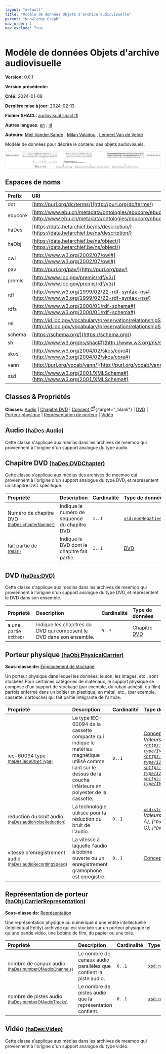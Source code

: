 ```yaml
---
layout: "default"
title: "Modèle de données Objets d'archive audiovisuelle"
parent: "Knowledge Graph"
nav_order: 1
nav_exclude: True
---
```

<svg xmlns="http://www.w3.org/2000/svg" style="display: none;"><symbol id="svg-external-link" width="24" height="24" viewBox="0 0 24 24" fill="none" stroke="currentColor" stroke-width="2" stroke-linecap="round" stroke-linejoin="round" class="feather feather-external-link"><title id="svg-external-link-title">(external link)</title><path d="M18 13v6a2 2 0 0 1-2 2H5a2 2 0 0 1-2-2V8a2 2 0 0 1 2-2h6"></path><polyline points="15 3 21 3 21 9"></polyline><line x1="10" y1="14" x2="21" y2="3"></line> </symbol></svg>

Modèle de données Objets d'archive audiovisuelle
====================

**Version:** 0.0.1

**Version précédente:** 

**Créé:** 2024-01-09

**Dernière mise à jour:** 2024-02-13

**Fichier SHACL:** [audiovisual.shacl.ttl](audiovisual.shacl.ttl)

**Autres langues:**
[en](../en)
, [nl](../nl)

**Auteurs:**
[Miel Vander Sande](mailto:miel.vandersande@meemoo.be)
, [Milan Valadou](mailto:milan.valadou@meemoo.be)
, [Lennert Van de Velde](mailto:lennert.vandevelde@meemoo.be)


Modèle de données pour décrire le contenu des objets audiovisuels.

<div class="wrap">
  <div class="zoom">
  <svg xmlns="http://www.w3.org/2000/svg" xmlns:xlink="http://www.w3.org/1999/xlink" contentStyleType="text/css" preserveAspectRatio="none" version="1.1" viewBox="0 0 1804 198" zoomAndPan="magnify"><defs/><g><a href="#haDes%3AAudio" target="_top" title="#haDes%3AAudio" xlink:actuate="onRequest" xlink:href="#haDes%3AAudio" xlink:show="new" xlink:title="#haDes%3AAudio" xlink:type="simple"><g id="elem_haDes_Audio"><rect codeLine="15" fill="#F1F1F1" height="26.2969" id="haDes_Audio" rx="3.5" ry="3.5" style="stroke:#181818;stroke-width:0.5;" width="154" x="7" y="27.5"/><text fill="#000000" font-family="sans-serif" font-size="14" font-weight="bold" lengthAdjust="spacing" textLength="45" x="10" y="45.4951">Audio</text><text fill="#000000" font-family="sans-serif" font-size="14" lengthAdjust="spacing" textLength="4" x="55" y="45.4951"> </text><text fill="#000000" font-family="sans-serif" font-size="14" lengthAdjust="spacing" textLength="99" x="59" y="45.4951">(haDes:Audio)</text></g></a><a href="#haDes%3ADVDChapter" target="_top" title="#haDes%3ADVDChapter" xlink:actuate="onRequest" xlink:href="#haDes%3ADVDChapter" xlink:show="new" xlink:title="#haDes%3ADVDChapter" xlink:type="simple"><g id="elem_haDes_DVDChapter"><rect codeLine="16" fill="#F1F1F1" height="50.5938" id="haDes_DVDChapter" rx="3.5" ry="3.5" style="stroke:#181818;stroke-width:0.5;" width="402" x="196" y="15"/><text fill="#000000" font-family="sans-serif" font-size="14" font-weight="bold" lengthAdjust="spacing" textLength="67" x="269.5" y="32.9951">Chapitre</text><text fill="#000000" font-family="sans-serif" font-size="14" font-weight="bold" lengthAdjust="spacing" textLength="5" x="336.5" y="32.9951"> </text><text fill="#000000" font-family="sans-serif" font-size="14" font-weight="bold" lengthAdjust="spacing" textLength="33" x="341.5" y="32.9951">DVD</text><text fill="#000000" font-family="sans-serif" font-size="14" lengthAdjust="spacing" textLength="4" x="374.5" y="32.9951"> </text><text fill="#000000" font-family="sans-serif" font-size="14" lengthAdjust="spacing" textLength="146" x="378.5" y="32.9951">(haDes:DVDChapter)</text><line style="stroke:#181818;stroke-width:0.5;" x1="197" x2="597" y1="41.2969" y2="41.2969"/><text fill="#000000" font-family="sans-serif" font-size="14" lengthAdjust="spacing" textLength="55" x="202" y="58.292">Numéro</text><text fill="#000000" font-family="sans-serif" font-size="14" lengthAdjust="spacing" textLength="4" x="257" y="58.292"> </text><text fill="#000000" font-family="sans-serif" font-size="14" lengthAdjust="spacing" textLength="18" x="261" y="58.292">de</text><text fill="#000000" font-family="sans-serif" font-size="14" lengthAdjust="spacing" textLength="4" x="279" y="58.292"> </text><text fill="#000000" font-family="sans-serif" font-size="14" lengthAdjust="spacing" textLength="56" x="283" y="58.292">chapitre</text><text fill="#000000" font-family="sans-serif" font-size="14" lengthAdjust="spacing" textLength="4" x="339" y="58.292"> </text><text fill="#000000" font-family="sans-serif" font-size="14" lengthAdjust="spacing" textLength="31" x="343" y="58.292">DVD</text><text fill="#000000" font-family="sans-serif" font-size="14" lengthAdjust="spacing" textLength="4" x="374" y="58.292"> </text><text fill="#000000" font-family="sans-serif" font-size="14" lengthAdjust="spacing" textLength="5" x="378" y="58.292">:</text><text fill="#000000" font-family="sans-serif" font-size="14" lengthAdjust="spacing" textLength="4" x="383" y="58.292"> </text><text fill="#000000" font-family="sans-serif" font-size="14" font-style="italic" lengthAdjust="spacing" textLength="165" x="387" y="58.292">xsd:nonNegativeInteger</text><text fill="#000000" font-family="sans-serif" font-size="14" lengthAdjust="spacing" textLength="4" x="552" y="58.292"> </text><text fill="#000000" font-family="sans-serif" font-size="14" lengthAdjust="spacing" textLength="36" x="556" y="58.292">[1..1]</text></g></a><a href="../../terms/fr#skos%3AConcept" target="_top" title="../../terms/fr#skos%3AConcept" xlink:actuate="onRequest" xlink:href="../../terms/fr#skos%3AConcept" xlink:show="new" xlink:title="../../terms/fr#skos%3AConcept" xlink:type="simple"><g id="elem_skos_Concept"><rect codeLine="17" fill="#F1F1F1" height="26.2969" id="skos_Concept" rx="3.5" ry="3.5" style="stroke:#181818;stroke-width:0.5;" width="183" x="590.5" y="166"/><text fill="#000000" font-family="sans-serif" font-size="14" font-weight="bold" lengthAdjust="spacing" textLength="66" x="593.5" y="183.9951">Concept</text><text fill="#000000" font-family="sans-serif" font-size="14" lengthAdjust="spacing" textLength="4" x="659.5" y="183.9951"> </text><text fill="#000000" font-family="sans-serif" font-size="14" lengthAdjust="spacing" textLength="107" x="663.5" y="183.9951">(skos:Concept)</text></g></a><a href="#haDes%3ADVD" target="_top" title="#haDes%3ADVD" xlink:actuate="onRequest" xlink:href="#haDes%3ADVD" xlink:show="new" xlink:title="#haDes%3ADVD" xlink:type="simple"><g id="elem_haDes_DVD"><rect codeLine="18" fill="#F1F1F1" height="26.2969" id="haDes_DVD" rx="3.5" ry="3.5" style="stroke:#181818;stroke-width:0.5;" width="134" x="341" y="166"/><text fill="#000000" font-family="sans-serif" font-size="14" font-weight="bold" lengthAdjust="spacing" textLength="33" x="344" y="183.9951">DVD</text><text fill="#000000" font-family="sans-serif" font-size="14" lengthAdjust="spacing" textLength="4" x="377" y="183.9951"> </text><text fill="#000000" font-family="sans-serif" font-size="14" lengthAdjust="spacing" textLength="91" x="381" y="183.9951">(haDes:DVD)</text></g></a><a href="#haObj%3APhysicalCarrier" target="_top" title="#haObj%3APhysicalCarrier" xlink:actuate="onRequest" xlink:href="#haObj%3APhysicalCarrier" xlink:show="new" xlink:title="#haObj%3APhysicalCarrier" xlink:type="simple"><g id="elem_haObj_PhysicalCarrier"><rect codeLine="19" fill="#F1F1F1" height="50.5938" id="haObj_PhysicalCarrier" rx="3.5" ry="3.5" style="stroke:#181818;stroke-width:0.5;" width="302" x="703" y="15"/><text fill="#000000" font-family="sans-serif" font-size="14" font-weight="bold" lengthAdjust="spacing" textLength="60" x="706" y="32.9951">Porteur</text><text fill="#000000" font-family="sans-serif" font-size="14" font-weight="bold" lengthAdjust="spacing" textLength="5" x="766" y="32.9951"> </text><text fill="#000000" font-family="sans-serif" font-size="14" font-weight="bold" lengthAdjust="spacing" textLength="72" x="771" y="32.9951">physique</text><text fill="#000000" font-family="sans-serif" font-size="14" lengthAdjust="spacing" textLength="4" x="843" y="32.9951"> </text><text fill="#000000" font-family="sans-serif" font-size="14" lengthAdjust="spacing" textLength="155" x="847" y="32.9951">(haObj:PhysicalCarrier)</text><line style="stroke:#181818;stroke-width:0.5;" x1="704" x2="1004" y1="41.2969" y2="41.2969"/><text fill="#000000" font-family="sans-serif" font-size="14" lengthAdjust="spacing" textLength="66" x="709" y="58.292">réduction</text><text fill="#000000" font-family="sans-serif" font-size="14" lengthAdjust="spacing" textLength="4" x="775" y="58.292"> </text><text fill="#000000" font-family="sans-serif" font-size="14" lengthAdjust="spacing" textLength="18" x="779" y="58.292">du</text><text fill="#000000" font-family="sans-serif" font-size="14" lengthAdjust="spacing" textLength="4" x="797" y="58.292"> </text><text fill="#000000" font-family="sans-serif" font-size="14" lengthAdjust="spacing" textLength="31" x="801" y="58.292">bruit</text><text fill="#000000" font-family="sans-serif" font-size="14" lengthAdjust="spacing" textLength="4" x="832" y="58.292"> </text><text fill="#000000" font-family="sans-serif" font-size="14" lengthAdjust="spacing" textLength="38" x="836" y="58.292">audio</text><text fill="#000000" font-family="sans-serif" font-size="14" lengthAdjust="spacing" textLength="4" x="874" y="58.292"> </text><text fill="#000000" font-family="sans-serif" font-size="14" lengthAdjust="spacing" textLength="5" x="878" y="58.292">:</text><text fill="#000000" font-family="sans-serif" font-size="14" lengthAdjust="spacing" textLength="4" x="883" y="58.292"> </text><text fill="#000000" font-family="sans-serif" font-size="14" font-style="italic" lengthAdjust="spacing" textLength="68" x="887" y="58.292">xsd:string</text><text fill="#000000" font-family="sans-serif" font-size="14" lengthAdjust="spacing" textLength="4" x="955" y="58.292"> </text><text fill="#000000" font-family="sans-serif" font-size="14" lengthAdjust="spacing" textLength="36" x="959" y="58.292">[0..1]</text></g></a><a href="#premis%3AStorageLocation" target="_top" title="#premis%3AStorageLocation" xlink:actuate="onRequest" xlink:href="#premis%3AStorageLocation" xlink:show="new" xlink:title="#premis%3AStorageLocation" xlink:type="simple"><g id="elem_premis_StorageLocation"><rect codeLine="20" fill="#F1F1F1" height="26.2969" id="premis_StorageLocation" rx="3.5" ry="3.5" style="stroke:#181818;stroke-width:0.5;" width="391" x="808.5" y="166"/><text fill="#000000" font-family="sans-serif" font-size="14" font-weight="bold" lengthAdjust="spacing" textLength="105" x="811.5" y="183.9951">Emplacement</text><text fill="#000000" font-family="sans-serif" font-size="14" font-weight="bold" lengthAdjust="spacing" textLength="5" x="916.5" y="183.9951"> </text><text fill="#000000" font-family="sans-serif" font-size="14" font-weight="bold" lengthAdjust="spacing" textLength="20" x="921.5" y="183.9951">de</text><text fill="#000000" font-family="sans-serif" font-size="14" font-weight="bold" lengthAdjust="spacing" textLength="5" x="941.5" y="183.9951"> </text><text fill="#000000" font-family="sans-serif" font-size="14" font-weight="bold" lengthAdjust="spacing" textLength="72" x="946.5" y="183.9951">stockage</text><text fill="#000000" font-family="sans-serif" font-size="14" lengthAdjust="spacing" textLength="4" x="1018.5" y="183.9951"> </text><text fill="#000000" font-family="sans-serif" font-size="14" lengthAdjust="spacing" textLength="174" x="1022.5" y="183.9951">(premis:StorageLocation)</text></g></a><a href="#haObj%3ACarrierRepresentation" target="_top" title="#haObj%3ACarrierRepresentation" xlink:actuate="onRequest" xlink:href="#haObj%3ACarrierRepresentation" xlink:show="new" xlink:title="#haObj%3ACarrierRepresentation" xlink:type="simple"><g id="elem_haObj_CarrierRepresentation"><rect codeLine="21" fill="#F1F1F1" height="66.8906" id="haObj_CarrierRepresentation" rx="3.5" ry="3.5" style="stroke:#181818;stroke-width:0.5;" width="428" x="1180" y="7"/><text fill="#000000" font-family="sans-serif" font-size="14" font-weight="bold" lengthAdjust="spacing" textLength="121" x="1183" y="24.9951">Représentation</text><text fill="#000000" font-family="sans-serif" font-size="14" font-weight="bold" lengthAdjust="spacing" textLength="5" x="1304" y="24.9951"> </text><text fill="#000000" font-family="sans-serif" font-size="14" font-weight="bold" lengthAdjust="spacing" textLength="20" x="1309" y="24.9951">de</text><text fill="#000000" font-family="sans-serif" font-size="14" font-weight="bold" lengthAdjust="spacing" textLength="5" x="1329" y="24.9951"> </text><text fill="#000000" font-family="sans-serif" font-size="14" font-weight="bold" lengthAdjust="spacing" textLength="60" x="1334" y="24.9951">porteur</text><text fill="#000000" font-family="sans-serif" font-size="14" lengthAdjust="spacing" textLength="4" x="1394" y="24.9951"> </text><text fill="#000000" font-family="sans-serif" font-size="14" lengthAdjust="spacing" textLength="207" x="1398" y="24.9951">(haObj:CarrierRepresentation)</text><line style="stroke:#181818;stroke-width:0.5;" x1="1181" x2="1607" y1="33.2969" y2="33.2969"/><text fill="#000000" font-family="sans-serif" font-size="14" lengthAdjust="spacing" textLength="54" x="1186" y="50.292">nombre</text><text fill="#000000" font-family="sans-serif" font-size="14" lengthAdjust="spacing" textLength="4" x="1240" y="50.292"> </text><text fill="#000000" font-family="sans-serif" font-size="14" lengthAdjust="spacing" textLength="18" x="1244" y="50.292">de</text><text fill="#000000" font-family="sans-serif" font-size="14" lengthAdjust="spacing" textLength="4" x="1262" y="50.292"> </text><text fill="#000000" font-family="sans-serif" font-size="14" lengthAdjust="spacing" textLength="49" x="1266" y="50.292">canaux</text><text fill="#000000" font-family="sans-serif" font-size="14" lengthAdjust="spacing" textLength="4" x="1315" y="50.292"> </text><text fill="#000000" font-family="sans-serif" font-size="14" lengthAdjust="spacing" textLength="38" x="1319" y="50.292">audio</text><text fill="#000000" font-family="sans-serif" font-size="14" lengthAdjust="spacing" textLength="4" x="1357" y="50.292"> </text><text fill="#000000" font-family="sans-serif" font-size="14" lengthAdjust="spacing" textLength="5" x="1361" y="50.292">:</text><text fill="#000000" font-family="sans-serif" font-size="14" lengthAdjust="spacing" textLength="4" x="1366" y="50.292"> </text><text fill="#000000" font-family="sans-serif" font-size="14" font-style="italic" lengthAdjust="spacing" textLength="165" x="1370" y="50.292">xsd:nonNegativeInteger</text><text fill="#000000" font-family="sans-serif" font-size="14" lengthAdjust="spacing" textLength="4" x="1535" y="50.292"> </text><text fill="#000000" font-family="sans-serif" font-size="14" lengthAdjust="spacing" textLength="36" x="1539" y="50.292">[0..1]</text><text fill="#000000" font-family="sans-serif" font-size="14" lengthAdjust="spacing" textLength="54" x="1186" y="66.5889">nombre</text><text fill="#000000" font-family="sans-serif" font-size="14" lengthAdjust="spacing" textLength="4" x="1240" y="66.5889"> </text><text fill="#000000" font-family="sans-serif" font-size="14" lengthAdjust="spacing" textLength="18" x="1244" y="66.5889">de</text><text fill="#000000" font-family="sans-serif" font-size="14" lengthAdjust="spacing" textLength="4" x="1262" y="66.5889"> </text><text fill="#000000" font-family="sans-serif" font-size="14" lengthAdjust="spacing" textLength="42" x="1266" y="66.5889">pistes</text><text fill="#000000" font-family="sans-serif" font-size="14" lengthAdjust="spacing" textLength="4" x="1308" y="66.5889"> </text><text fill="#000000" font-family="sans-serif" font-size="14" lengthAdjust="spacing" textLength="38" x="1312" y="66.5889">audio</text><text fill="#000000" font-family="sans-serif" font-size="14" lengthAdjust="spacing" textLength="4" x="1350" y="66.5889"> </text><text fill="#000000" font-family="sans-serif" font-size="14" lengthAdjust="spacing" textLength="5" x="1354" y="66.5889">:</text><text fill="#000000" font-family="sans-serif" font-size="14" lengthAdjust="spacing" textLength="4" x="1359" y="66.5889"> </text><text fill="#000000" font-family="sans-serif" font-size="14" font-style="italic" lengthAdjust="spacing" textLength="165" x="1363" y="66.5889">xsd:nonNegativeInteger</text><text fill="#000000" font-family="sans-serif" font-size="14" lengthAdjust="spacing" textLength="4" x="1528" y="66.5889"> </text><text fill="#000000" font-family="sans-serif" font-size="14" lengthAdjust="spacing" textLength="36" x="1532" y="66.5889">[0..1]</text></g></a><a href="#premis%3ARepresentation" target="_top" title="#premis%3ARepresentation" xlink:actuate="onRequest" xlink:href="#premis%3ARepresentation" xlink:show="new" xlink:title="#premis%3ARepresentation" xlink:type="simple"><g id="elem_premis_Representation"><rect codeLine="22" fill="#F1F1F1" height="26.2969" id="premis_Representation" rx="3.5" ry="3.5" style="stroke:#181818;stroke-width:0.5;" width="300" x="1244" y="166"/><text fill="#000000" font-family="sans-serif" font-size="14" font-weight="bold" lengthAdjust="spacing" textLength="121" x="1247" y="183.9951">Représentation</text><text fill="#000000" font-family="sans-serif" font-size="14" lengthAdjust="spacing" textLength="4" x="1368" y="183.9951"> </text><text fill="#000000" font-family="sans-serif" font-size="14" lengthAdjust="spacing" textLength="169" x="1372" y="183.9951">(premis:Representation)</text></g></a><a href="#haDes%3AVideo" target="_top" title="#haDes%3AVideo" xlink:actuate="onRequest" xlink:href="#haDes%3AVideo" xlink:show="new" xlink:title="#haDes%3AVideo" xlink:type="simple"><g id="elem_haDes_Video"><rect codeLine="23" fill="#F1F1F1" height="26.2969" id="haDes_Video" rx="3.5" ry="3.5" style="stroke:#181818;stroke-width:0.5;" width="154" x="1643" y="27.5"/><text fill="#000000" font-family="sans-serif" font-size="14" font-weight="bold" lengthAdjust="spacing" textLength="45" x="1646" y="45.4951">Vidéo</text><text fill="#000000" font-family="sans-serif" font-size="14" lengthAdjust="spacing" textLength="4" x="1691" y="45.4951"> </text><text fill="#000000" font-family="sans-serif" font-size="14" lengthAdjust="spacing" textLength="99" x="1695" y="45.4951">(haDes:Video)</text></g></a><g id="link_haDes_DVDChapter_haDes_DVD"><path codeLine="29" d="M357.26,66.13 C332.68,84.62 308.52,110.96 324,136 C332.66,150.01 342.0434,157.1405 356.9134,163.5005 " fill="none" id="haDes_DVDChapter-to-haDes_DVD" style="stroke:#454645;stroke-width:1.0;"/><polygon fill="#454645" points="362.43,165.86,355.7281,158.643,357.8328,163.8938,352.5821,165.9985,362.43,165.86" style="stroke:#454645;stroke-width:1.0;"/><polygon fill="#000000" points="328.9822,125.0664,331.9533,116.0318,326.0755,116.0109,328.9822,125.0664" style="stroke:#000000;stroke-width:1.0;"/><text fill="#000000" font-family="sans-serif" font-size="13" lengthAdjust="spacing" textLength="20" x="338" y="124.5669">fait</text><text fill="#000000" font-family="sans-serif" font-size="13" lengthAdjust="spacing" textLength="4" x="358" y="124.5669"> </text><text fill="#000000" font-family="sans-serif" font-size="13" lengthAdjust="spacing" textLength="37" x="362" y="124.5669">partie</text><text fill="#000000" font-family="sans-serif" font-size="13" lengthAdjust="spacing" textLength="4" x="399" y="124.5669"> </text><text fill="#000000" font-family="sans-serif" font-size="13" lengthAdjust="spacing" textLength="16" x="403" y="124.5669">de</text><text fill="#000000" font-family="sans-serif" font-size="13" lengthAdjust="spacing" textLength="4" x="419" y="124.5669"> </text><text fill="#000000" font-family="sans-serif" font-size="13" lengthAdjust="spacing" textLength="34" x="423" y="124.5669">[1..1]</text></g><g id="link_haDes_DVD_haDes_DVDChapter"><path codeLine="35" d="M432.23,165.87 C443.48,158.83 455.74,148.8 462,136 C468.25,123.22 467.57,117.09 462,104 C455.74,89.31 448.6774,80.3488 436.9974,70.1388 " fill="none" id="haDes_DVD-to-haDes_DVDChapter" style="stroke:#454645;stroke-width:1.0;"/><polygon fill="#454645" points="432.48,66.19,436.6235,75.1248,436.2445,69.4807,441.8886,69.1017,432.48,66.19" style="stroke:#454645;stroke-width:1.0;"/><polygon fill="#000000" points="472.2487,115.0726,468.8635,123.9603,474.7341,124.2527,472.2487,115.0726" style="stroke:#000000;stroke-width:1.0;"/><text fill="#000000" font-family="sans-serif" font-size="13" lengthAdjust="spacing" textLength="8" x="481" y="124.5669">a</text><text fill="#000000" font-family="sans-serif" font-size="13" lengthAdjust="spacing" textLength="4" x="489" y="124.5669"> </text><text fill="#000000" font-family="sans-serif" font-size="13" lengthAdjust="spacing" textLength="24" x="493" y="124.5669">une</text><text fill="#000000" font-family="sans-serif" font-size="13" lengthAdjust="spacing" textLength="4" x="517" y="124.5669"> </text><text fill="#000000" font-family="sans-serif" font-size="13" lengthAdjust="spacing" textLength="37" x="521" y="124.5669">partie</text><text fill="#000000" font-family="sans-serif" font-size="13" lengthAdjust="spacing" textLength="4" x="558" y="124.5669"> </text><text fill="#000000" font-family="sans-serif" font-size="13" lengthAdjust="spacing" textLength="33" x="562" y="124.5669">[0..*]</text></g><g id="link_haObj_PhysicalCarrier_premis_StorageLocation"><path codeLine="37" d="M892.36,66.07 C908.1,76.9 926.09,90.27 941,104 C962.47,123.77 972.878,136.229 984.388,151.549 " fill="none" id="haObj_PhysicalCarrier-to-premis_StorageLocation" style="stroke:#0000FF;stroke-width:1.0;stroke-dasharray:1.0,3.0;"/><polygon fill="none" points="995.2,165.94,989.185,147.945,979.591,155.153,995.2,165.94" style="stroke:#0000FF;stroke-width:1.0;"/></g><g id="link_haObj_PhysicalCarrier_skos_Concept"><path codeLine="40" d="M728.56,66.13 C710.25,75.11 693.67,87.35 682,104 C669.1,122.41 672.2641,144.4407 676.5541,160.2007 " fill="none" id="haObj_PhysicalCarrier-to-skos_Concept" style="stroke:#454645;stroke-width:1.0;"/><polygon fill="#454645" points="678.13,165.99,679.6257,156.2554,676.8167,161.1655,671.9066,158.3566,678.13,165.99" style="stroke:#454645;stroke-width:1.0;"/><polygon fill="#000000" points="684.5809,124.5086,691.5292,118.0146,686.3851,115.1708,684.5809,124.5086" style="stroke:#000000;stroke-width:1.0;"/><text fill="#000000" font-family="sans-serif" font-size="13" lengthAdjust="spacing" textLength="63" x="696" y="117.0669">iec-60094</text><text fill="#000000" font-family="sans-serif" font-size="13" lengthAdjust="spacing" textLength="4" x="759" y="117.0669"> </text><text fill="#000000" font-family="sans-serif" font-size="13" lengthAdjust="spacing" textLength="28" x="763" y="117.0669">type</text><text fill="#000000" font-family="sans-serif" font-size="13" lengthAdjust="spacing" textLength="4" x="791" y="117.0669"> </text><text fill="#000000" font-family="sans-serif" font-size="13" lengthAdjust="spacing" textLength="34" x="795" y="117.0669">[0..1]</text><text fill="#000000" font-family="sans-serif" font-size="13" lengthAdjust="spacing" textLength="45" x="696" y="132.1997">vitesse</text><text fill="#000000" font-family="sans-serif" font-size="13" lengthAdjust="spacing" textLength="4" x="741" y="132.1997"> </text><text fill="#000000" font-family="sans-serif" font-size="13" lengthAdjust="spacing" textLength="110" x="745" y="132.1997">d'enregistrement</text><text fill="#000000" font-family="sans-serif" font-size="13" lengthAdjust="spacing" textLength="4" x="855" y="132.1997"> </text><text fill="#000000" font-family="sans-serif" font-size="13" lengthAdjust="spacing" textLength="35" x="859" y="132.1997">audio</text><text fill="#000000" font-family="sans-serif" font-size="13" lengthAdjust="spacing" textLength="4" x="894" y="132.1997"> </text><text fill="#000000" font-family="sans-serif" font-size="13" lengthAdjust="spacing" textLength="34" x="898" y="132.1997">[0..1]</text></g><g id="link_haObj_CarrierRepresentation_premis_Representation"><path codeLine="43" d="M1394,74.2 C1394,103.69 1394,127.49 1394,147.87 " fill="none" id="haObj_CarrierRepresentation-to-premis_Representation" style="stroke:#0000FF;stroke-width:1.0;stroke-dasharray:1.0,3.0;"/><polygon fill="none" points="1394,165.87,1400,147.87,1388,147.87,1394,165.87" style="stroke:#0000FF;stroke-width:1.0;"/></g></g></svg>
  </div>
</div>

## Espaces de noms

| Prefix | URI      |
| :----- | :------- |
| dct     | [http://purl.org/dc/terms/](http://purl.org/dc/terms/) |
| ebucore     | [http://www.ebu.ch/metadata/ontologies/ebucore/ebucore#](http://www.ebu.ch/metadata/ontologies/ebucore/ebucore#) |
| haDes     | [https://data.hetarchief.be/ns/description/](https://data.hetarchief.be/ns/description/) |
| haObj     | [https://data.hetarchief.be/ns/object/](https://data.hetarchief.be/ns/object/) |
| owl     | [http://www.w3.org/2002/07/owl#](http://www.w3.org/2002/07/owl#) |
| pav     | [http://purl.org/pav/](http://purl.org/pav/) |
| premis     | [http://www.loc.gov/premis/rdf/v3/](http://www.loc.gov/premis/rdf/v3/) |
| rdf     | [http://www.w3.org/1999/02/22-rdf-syntax-ns#](http://www.w3.org/1999/02/22-rdf-syntax-ns#) |
| rdfs     | [http://www.w3.org/2000/01/rdf-schema#](http://www.w3.org/2000/01/rdf-schema#) |
| rel     | [http://id.loc.gov/vocabulary/preservation/relationshipSubType/](http://id.loc.gov/vocabulary/preservation/relationshipSubType/) |
| schema     | [https://schema.org/](https://schema.org/) |
| sh     | [http://www.w3.org/ns/shacl#](http://www.w3.org/ns/shacl#) |
| skos     | [http://www.w3.org/2004/02/skos/core#](http://www.w3.org/2004/02/skos/core#) |
| vann     | [http://purl.org/vocab/vann/](http://purl.org/vocab/vann/) |
| xsd     | [http://www.w3.org/2001/XMLSchema#](http://www.w3.org/2001/XMLSchema#) |

## Classes & Propriétés

**Classes:** 
 [Audio](#haDes%3AAudio) |  [Chapitre DVD](#haDes%3ADVDChapter) |  [Concept <svg class="svg-external-link" viewBox="0 0 24 24" aria-labelledby="svg-external-link-title"><use xlink:href="#svg-external-link"></use></svg>](../../terms/fr#skos%3AConcept){:target="_blank"} |  [DVD](#haDes%3ADVD) |  [Porteur physique](#haObj%3APhysicalCarrier) |  [Représentation de porteur](#haObj%3ACarrierRepresentation) |  [Vidéo](#haDes%3AVideo)
## <a id="haDes%3AAudio"></a>Audio <small>[(haDes:Audio)](https://data.hetarchief.be/ns/description/Audio)</small>


Cette classe s'applique aux médias dans les archives de meemoo qui proviennent à l'origine d'un support analogue du type audio.


## <a id="haDes%3ADVDChapter"></a>Chapitre DVD <small>[(haDes:DVDChapter)](https://data.hetarchief.be/ns/description/DVDChapter)</small>


Cette classe s'applique aux médias des archives de meemoo qui proviennent à l'origine d'un support analogue du type DVD, et représentent un chapitre DVD spécifique.

| Propriété | Description | Cardinalité | Type de données |
| :------ | :---------- | :---------- | :------- |
| <a id='haDes%3AchapterNumber'></a>Numéro de chapitre DVD <br> <small>[(haDes:chapterNumber)](https://data.hetarchief.be/ns/description/chapterNumber)</small> | Indique le numéro de séquence du chapitre DVD. | `1..1` | [`xsd:nonNegativeInteger`](http://www.w3.org/2001/XMLSchema#nonNegativeInteger)  |
| <a id='rel%3Aisi'></a>fait partie de <br> <small>[(rel:isi)](http://id.loc.gov/vocabulary/preservation/relationshipSubType/isi)</small> | Indique le DVD dont le chapitre fait partie. | `1..1` | [DVD](#haDes%3ADVD)  |

## <a id="haDes%3ADVD"></a>DVD <small>[(haDes:DVD)](https://data.hetarchief.be/ns/description/DVD)</small>


Cette classe s'applique aux médias dans les archives de meemoo qui proviennent à l'origine d'un support analogue du type DVD, et représentent le DVD dans son ensemble.

| Propriété | Description | Cardinalité | Type de données |
| :------ | :---------- | :---------- | :------- |
| <a id='rel%3Ahsp'></a>a une partie <br> <small>[(rel:hsp)](http://id.loc.gov/vocabulary/preservation/relationshipSubType/hsp)</small> | Indique les chapitres du DVD qui composent le DVD dans son ensemble. | `0..*` | [Chapitre DVD](#haDes%3ADVDChapter)  |

## <a id="haObj%3APhysicalCarrier"></a>Porteur physique <small>[(haObj:PhysicalCarrier)](https://data.hetarchief.be/ns/object/PhysicalCarrier)</small>


**Sous-classe de:** 
[Emplacement de stockage](#premis%3AStorageLocation)

Un porteur physique dans lequel les données, le son, les images, etc., sont stockées.Pour certaines catégories de matériaux, le support physique se compose d'un support de stockage (par exemple, du ruban adhésif, du film) parfois enfermé dans un boîtier en plastique, en métal, etc., (par exemple, cassette, cartouche) qui fait partie intégrante de l'article.

| Propriété | Description | Cardinalité | Type de données |
| :------ | :---------- | :---------- | :------- |
| <a id='haDes%3Aiec60094Type'></a>iec-60094 type <br> <small>[(haDes:iec60094Type)](https://data.hetarchief.be/ns/description/iec60094Type)</small> | Le type IEC-60094 de la cassette compacte qui indique le matériau magnétique utilisé comme liant sur le dessus de la couche inférieure en polyester de la cassette. | `0..1` | [Concept <svg class="svg-external-link" viewBox="0 0 24 24" aria-labelledby="svg-external-link-title"><use xlink:href="#svg-external-link"></use></svg>](../../terms/fr#skos%3AConcept){:target="_blank"} <br>_Valeurs possibles: [`<https://data.hetarchief.be/id/iec60094-type/I>`](https://data.hetarchief.be/id/iec60094-type/I), [`<https://data.hetarchief.be/id/iec60094-type/II>`](https://data.hetarchief.be/id/iec60094-type/II), [`<https://data.hetarchief.be/id/iec60094-type/III>`](https://data.hetarchief.be/id/iec60094-type/III), [`<https://data.hetarchief.be/id/iec60094-type/IV>`](https://data.hetarchief.be/id/iec60094-type/IV)_ |
| <a id='haDes%3AaudioNoiseReduction'></a>réduction du bruit audio <br> <small>[(haDes:audioNoiseReduction)](https://data.hetarchief.be/ns/description/audioNoiseReduction)</small> | La technologie utilisée pour la réduction du bruit de l'audio. | `0..1` | [`xsd:string`](http://www.w3.org/2001/XMLSchema#string) <br>_Valeurs possibles: [`"DBX"`](DBX), [`"Dolby A"`](Dolby A), [`"Dolby B"`](Dolby B), [`"Dolby C"`](Dolby C), [`"Dolby D"`](Dolby D)_ |
| <a id='haDes%3AaudioRecordingSpeed'></a>vitesse d'enregistrement audio <br> <small>[(haDes:audioRecordingSpeed)](https://data.hetarchief.be/ns/description/audioRecordingSpeed)</small> | La vitesse à laquelle l'audio à bobine ouverte ou un enregistrement gramophone est enregistré. | `0..1` | [Concept <svg class="svg-external-link" viewBox="0 0 24 24" aria-labelledby="svg-external-link-title"><use xlink:href="#svg-external-link"></use></svg>](../../terms/fr#skos%3AConcept){:target="_blank"}  |



## <a id="haObj%3ACarrierRepresentation"></a>Représentation de porteur <small>[(haObj:CarrierRepresentation)](https://data.hetarchief.be/ns/object/CarrierRepresentation)</small>


**Sous-classe de:** 
[Représentation](#premis%3ARepresentation)

Une représentation physique ou numérique d'une entité intellectuelle (Intellectual Entity) archivée qui est stockée sur un porteur physique tel qu'une bande vidéo, une bobine de film, du papier ou une toile.

| Propriété | Description | Cardinalité | Type de données |
| :------ | :---------- | :---------- | :------- |
| <a id='haDes%3AnumberOfAudioChannels'></a>nombre de canaux audio <br> <small>[(haDes:numberOfAudioChannels)](https://data.hetarchief.be/ns/description/numberOfAudioChannels)</small> | Le nombre de canaux audio parallèles que contient la piste audio. | `0..1` | [`xsd:nonNegativeInteger`](http://www.w3.org/2001/XMLSchema#nonNegativeInteger)  |
| <a id='haDes%3AnumberOfAudioTracks'></a>nombre de pistes audio <br> <small>[(haDes:numberOfAudioTracks)](https://data.hetarchief.be/ns/description/numberOfAudioTracks)</small> | Le nombre de pistes audio que la représentation contient. | `0..1` | [`xsd:nonNegativeInteger`](http://www.w3.org/2001/XMLSchema#nonNegativeInteger)  |



## <a id="haDes%3AVideo"></a>Vidéo <small>[(haDes:Video)](https://data.hetarchief.be/ns/description/Video)</small>


Cette classe s'applique aux médias dans les archives de meemoo qui proviennent à l'origine d'un support analogue du type vidéo.


[^1]: Étiquettes de langue uniques requises
<style>
.zoom > svg {
    width: 100%;
    height: auto;
    background-color: #fff;
}

.zoom > svg text{
   -webkit-user-select: none;
   -moz-user-select: none;
   -ms-user-select: none;
   user-select: none;
}

.wrap {
  overflow: hidden;
  border: 1px solid #E6E6E6;
}

.zoom {
  position: relative;
}

.zoom:hover {
  transform: scale(2.0); cursor: grab;
}
.svg-external-link {
  width: 16px;
  height: 16px;
}
</style>
<script>
var svg = document.querySelector('svg[zoomAndPan="magnify"]');
var zoomDiv = document.querySelector('.zoom');
zoomDiv.addEventListener('mouseleave', onMouseOutZoomDiv);
if (window.PointerEvent) {
  svg.addEventListener('pointerdown', onPointerDown);
  svg.addEventListener('pointerup', onPointerUp);
  svg.addEventListener('pointerleave', onPointerUp); 
  svg.addEventListener('pointermove', onPointerMove); 
} else {

  svg.addEventListener('mousedown', onPointerDown); 
  svg.addEventListener('mouseup', onPointerUp); 
  svg.addEventListener('mouseleave', onPointerUp); 
  svg.addEventListener('mousemove', onPointerMove); 

  svg.addEventListener('touchstart', onPointerDown);
  svg.addEventListener('touchend', onPointerUp);
  svg.addEventListener('touchmove', onPointerMove); 
}

function getPointFromEvent (event) {
  var point = {x:0, y:0};
  if (event.targetTouches) {
    point.x = event.targetTouches[0].clientX;
    point.y = event.targetTouches[0].clientY;
  } else {
    point.x = event.clientX;
    point.y = event.clientY;
  }
  
  return point;
}

var isPointerDown = false;

var pointerOrigin = {
  x: 0,
  y: 0
};

function onPointerDown(event) {
  isPointerDown = true; 
  
  var pointerPosition = getPointFromEvent(event);
  pointerOrigin.x = pointerPosition.x;
  pointerOrigin.y = pointerPosition.y;
}

var originalViewBoxString = svg.getAttribute('viewBox');
var originalViewBoxList= svg.viewBox.baseVal;

var originalViewBox = {
    x: originalViewBoxList.x,
    y: originalViewBoxList.y,
    width: originalViewBoxList.width,
    height: originalViewBoxList.height
};

var viewBox = structuredClone(originalViewBox);
console.log(viewBox);
var newViewBox = {
  x: 0,
  y: 0
};

var ratio = viewBox.width / svg.getBoundingClientRect().width;
window.addEventListener('resize', function() {
  ratio = viewBox.width / svg.getBoundingClientRect().width;
});

function onPointerMove (event) {
  if (!isPointerDown) {
    return;
  }
  event.preventDefault();

  var pointerPosition = getPointFromEvent(event);

  newViewBox.x = viewBox.x - ((pointerPosition.x - pointerOrigin.x) * ratio);
  newViewBox.y = viewBox.y - ((pointerPosition.y - pointerOrigin.y) * ratio);

  var viewBoxString = `${newViewBox.x} ${newViewBox.y} ${viewBox.width} ${viewBox.height}`;
  svg.setAttribute('viewBox', viewBoxString);
}

function onPointerUp() {
  isPointerDown = false;

  viewBox.x = newViewBox.x;
  viewBox.y = newViewBox.y;
}
function onMouseOutZoomDiv(event) {

  var viewBoxString = structuredClone(originalViewBoxString);
  viewBox.x = 0;
  viewBox.y = 0;
  svg.setAttribute('viewBox', originalViewBoxString);
}

</script>

